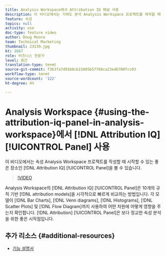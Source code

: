 ```yaml
---
title: Analysis Workspace에서 Attribution IQ 패널 사용
description: 이 비디오에서는 기여도 분석 Analysis Workspace 프로젝트를 제작할 때 시작할 수 있는 좋은 곳인 Attribution IQ 패널을 볼 수 있습니다.
feature: 속성
topics: null
activity: use
doc-type: feature video
author: Doug Moore
team: Technical Marketing
thumbnail: 23139.jpg
kt: 1667
role: 비즈니스 전문가
level: 중간
translation-type: tm+mt
source-git-commit: f3b3fa7d91b0cb21005b57768ca23ed6700fcc03
workflow-type: tm+mt
source-wordcount: '122'
ht-degree: 4%

---
```



# Analysis Workspace {#using-the-attribution-iq-panel-in-analysis-workspace}에서 [!DNL Attribution IQ] [!UICONTROL Panel] 사용

이 비디오에서는 속성 Analysis Workspace 프로젝트를 작성할 때 시작할 수 있는 좋은 장소인 [!DNL Attribution IQ] [!UICONTROL Panel]을 볼 수 있습니다.

>[!VIDEO](https://video.tv.adobe.com/v/23139/?quality=12)

Analysis Workspace의 [!DNL Attribution IQ] [!UICONTROL Panel]은 10개의 규칙 기반 [!DNL attribution models]을 시각적으로 빠르게 비교하는 방법입니다. 각 모델이 [!DNL Bar Charts], [!DNL Venn diagrams], [!DNL Histograms], [!DNL Scatter Plots] 및 [!DNL Flow Diagram]까지 사용하여 어떤 차원에 어떻게 영향을 주는지 확인합니다. [!DNL Attribution] [!UICONTROL Panel]은 보다 정교한 속성 분석을 위한 좋은 시작점입니다.

## 추가 리소스 {#additional-resources}

* [기능 설명서](https://marketing.adobe.com/resources/help/en_US/analytics/analysis-workspace/use_attribution_iq.html)
